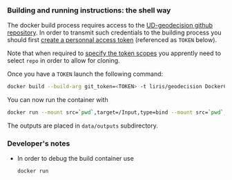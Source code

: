 ### Building and running instructions: the shell way
The docker build process requires access to the [UD-geodecision github repository](https://github.com/VCityTeam/UD-geodecision).
In order to transmit such credentials to the building process you should
first [create a personnal access token](https://help.github.com/en/github/authenticating-to-github/creating-a-personal-access-token-for-the-command-line) (referenced as `TOKEN` below).

Note that when required to [specify the token scopes](https://help.github.com/en/github/authenticating-to-github/creating-a-personal-access-token-for-the-command-line) you apprently need to select `repo` in order to allow for cloning.

Once you have a `TOKEN` launch the following command:
```bash
docker build --build-arg git_token=<TOKEN> -t liris/geodecision DockerContext
```
You can now run the container with
```bash
docker run --mount src=`pwd`,target=/Input,type=bind --mount src=`pwd`,target=/Output,type=bind --rm -it liris/geodecision 
```
The outputs are placed in `data/outputs` subdirectory.

### Developer's notes
 * In order to debug the build container use
   ```bash
   docker run
   ```

